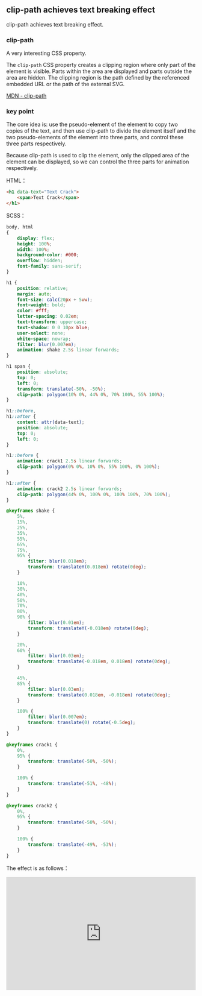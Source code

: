## clip-path achieves text breaking effect

clip-path achieves text breaking effect.

### clip-path

A very interesting CSS property.

The `clip-path` CSS property creates a clipping region where only part of the element is visible. Parts within the area are displayed and parts outside the area are hidden. The clipping region is the path defined by the referenced embedded URL or the path of the external SVG.

[MDN - clip-path](https://developer.mozilla.org/zh-CN/docs/Web/CSS/clip-path)

### key point

The core idea is: use the pseudo-element of the element to copy two copies of the text, and then use clip-path to divide the element itself and the two pseudo-elements of the element into three parts, and control these three parts respectively.

Because clip-path is used to clip the element, only the clipped area of the element can be displayed, so we can control the three parts for animation respectively.

HTML：

```HTML
<h1 data-text="Text Crack">
    <span>Text Crack</span>
</h1>
```

SCSS：
```scss
body, html
{
    display: flex;
    height: 100%;
    width: 100%;
    background-color: #000;
    overflow: hidden;
    font-family: sans-serif;
}

h1 {
    position: relative;
    margin: auto;
    font-size: calc(20px + 5vw);
    font-weight: bold;
    color: #fff;
    letter-spacing: 0.02em;
    text-transform: uppercase;
    text-shadow: 0 0 10px blue;
    user-select: none;
    white-space: nowrap;
    filter: blur(0.007em);
    animation: shake 2.5s linear forwards;
}

h1 span {
    position: absolute;
    top: 0;
    left: 0;
    transform: translate(-50%, -50%);
    clip-path: polygon(10% 0%, 44% 0%, 70% 100%, 55% 100%);
}

h1::before,
h1::after {
    content: attr(data-text);
    position: absolute;
    top: 0;
    left: 0;
}

h1::before {
    animation: crack1 2.5s linear forwards;
    clip-path: polygon(0% 0%, 10% 0%, 55% 100%, 0% 100%);
}

h1::after {
    animation: crack2 2.5s linear forwards;
    clip-path: polygon(44% 0%, 100% 0%, 100% 100%, 70% 100%);
}

@keyframes shake {
    5%,
    15%,
    25%,
    35%,
    55%,
    65%,
    75%,
    95% {
        filter: blur(0.018em);
        transform: translateY(0.018em) rotate(0deg);
    }

    10%,
    30%,
    40%,
    50%,
    70%,
    80%,
    90% {
        filter: blur(0.01em);
        transform: translateY(-0.018em) rotate(0deg);
    }

    20%,
    60% {
        filter: blur(0.03em);
        transform: translate(-0.018em, 0.018em) rotate(0deg);
    }

    45%,
    85% {
        filter: blur(0.03em);
        transform: translate(0.018em, -0.018em) rotate(0deg);
    }

    100% {
        filter: blur(0.007em);
        transform: translate(0) rotate(-0.5deg);
    }
}

@keyframes crack1 {
    0%,
    95% {
        transform: translate(-50%, -50%);
    }

    100% {
        transform: translate(-51%, -48%);
    }
}

@keyframes crack2 {
    0%,
    95% {
        transform: translate(-50%, -50%);
    }

    100% {
        transform: translate(-49%, -53%);
    }
}
```

The effect is as follows：

<iframe height="300" style="width: 100%;" scrolling="no" title="clippath-word-crack" src="https://codepen.io/dvha/embed/zYyLLGb?default-tab=html%2Cresult" frameborder="no" loading="lazy" allowtransparency="true" allowfullscreen="true">
  See the Pen <a href="https://codepen.io/dvha/pen/zYyLLGb">
  clippath-word-crack</a> by HaDV (<a href="https://codepen.io/dvha">@dvha</a>)
  on <a href="https://codepen.io">CodePen</a>.
</iframe>